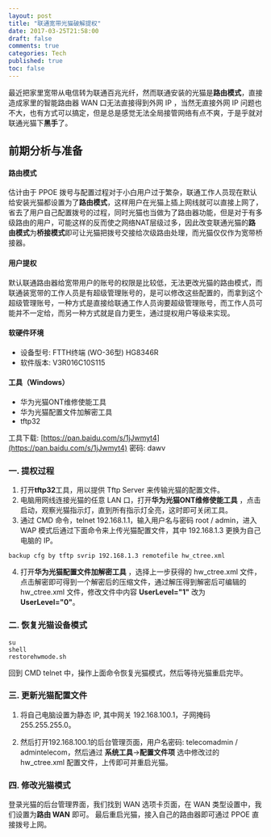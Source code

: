 ```yaml
---
layout: post
title: "联通宽带光猫破解提权"
date: 2017-03-25T21:58:00
draft: false
comments: true
categories: Tech
published: true
toc: false
---
```


最近把家里宽带从电信转为联通百兆光纤，然而联通安装的光猫是**路由模式**，直接造成家里的智能路由器 WAN 口无法直接得到外网 IP ，当然无直接外网 IP 问题也不大，也有方式可以搞定，但是总是感觉无法全局接管网络有点不爽，于是乎就对联通光猫下**黑手**了。

## 前期分析与准备

#### 路由模式

估计由于 PPOE 拨号与配置过程对于小白用户过于繁杂，联通工作人员现在默认给安装光猫都设置为了**路由模式**，这样用户在光猫上插上网线就可以直接上网了，省去了用户自己配置拨号的过程，同时光猫也当做为了路由器功能，但是对于有多级路由的用户，可能这样的反而使之网络NAT层级过多，因此改变联通光猫的**路由模式**为**桥接模式**即可让光猫把拨号交接给次级路由处理，而光猫仅仅作为宽带桥接器。

#### 用户提权

默认联通路由器给宽带用户的账号的权限是比较低，无法更改光猫的路由模式，而联通装宽带的工作人员是有超级管理账号的，是可以修改这些配置的，而拿到这个超级管理账号，一种方式是直接给联通工作人员询要超级管理账号，而工作人员可能并不一定给，而另一种方式就是自力更生，通过提权用户等级来实现。

#### 软硬件环境

* 设备型号: FTTH终端 (WO-36型) HG8346R
* 软件版本: V3R016C10S115

#### 工具（Windows）

* 华为光猫ONT维修使能工具
* 华为光猫配置文件加解密工具
* tftp32

工具下载: [https://pan.baidu.com/s/1jJwmyt4](https://pan.baidu.com/s/1jJwmyt4) 密码: dawv

### 一. 提权过程
1.  打开**tftp32**工具，用以提供 Tftp Server 来传输光猫的配置文件。
2. 电脑用网线连接光猫的任意 LAN 口，打开**华为光猫ONT维修使能工具** ，点击启动，观察光猫指示灯，直到所有指示灯全亮，这时即可关闭工具。
3. 通过 CMD 命令，telnet 192.168.1.1，输入用户名与密码 root / admin，进入 WAP 模式后通过下面命令来上传光猫配置文件，其中 192.168.1.3 更换为自己电脑的 IP。
```
backup cfg by tftp svrip 192.168.1.3 remotefile hw_ctree.xml
```
4. 打开**华为光猫配置文件加解密工具** ，选择上一步获得的 hw_ctree.xml 文件，点击解密即可得到一个解密后的压缩文件，通过解压得到解密后可编辑的 hw_ctree.xml 文件，修改文件中内容 **UserLevel="1"** 改为 **UserLevel="0"**。

### 二. 恢复光猫设备模式

```
su
shell
restorehwmode.sh
```
回到 CMD telnet 中，操作上面命令恢复光猫模式，然后等待光猫重启完毕。

### 三. 更新光猫配置文件
1. 将自己电脑设置为静态 IP, 其中网关 192.168.100.1，子网掩码 255.255.255.0。

2.  然后打开192.168.100.1的后台管理页面，用户名密码: telecomadmin / admintelecom，然后通过 **系统工具**->**配置文件项** 选中修改过的 hw_ctree.xml 配置文件，上传即可并重启光猫。


### 四. 修改光猫模式
登录光猫的后台管理界面，我们找到 WAN 选项卡页面，在 WAN 类型设置中，我们设置为**路由 WAN** 即可。
最后重启光猫，接入自己的路由器即可通过 PPOE 直接拨号上网。
